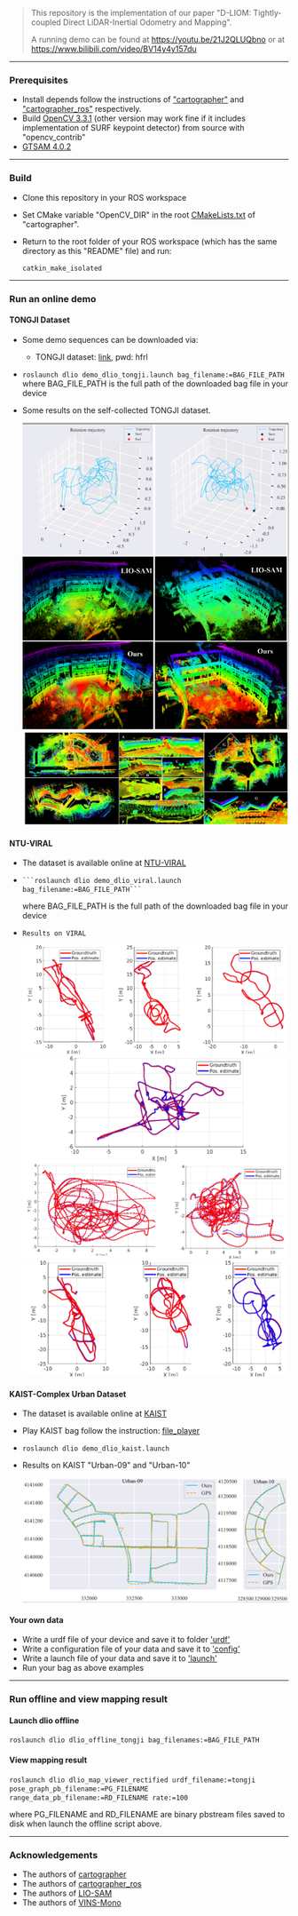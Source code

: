 > This repository is the implementation of our paper "D-LIOM: Tightly-coupled Direct LiDAR-Inertial Odometry and Mapping". 
>
> A running demo can be found at https://youtu.be/21J2QLUQbno or at https://www.bilibili.com/video/BV14y4y157du

---
### Prerequisites
- Install depends follow the instructions of ["cartographer"](https://google-cartographer.readthedocs.io/en/latest/index.html) and ["cartographer_ros"](https://google-cartographer-ros.readthedocs.io/en/latest/compilation.html) respectively. 
- Build [OpenCV 3.3.1](https://opencv.org/releases/page/2/) (other version may work fine if it includes implementation of SURF keypoint detector) from source with "opencv_contrib"
- [GTSAM 4.0.2](https://github.com/borglab/gtsam/tree/4.0.2)
---
### Build
- Clone this repository in your ROS workspace

- Set CMake variable "OpenCV_DIR" in the root [CMakeLists.txt](src/cartographer/CMakeLists.txt) of "cartographer". 

- Return to the root folder of your ROS workspace (which has the same directory as this "README" file) and run:

      catkin_make_isolated
---
### Run an online demo
#### TONGJI Dataset
- Some demo sequences can be downloaded via: 

  - TONGJI dataset: [link](https://pan.baidu.com/s/12Y6CErygofwPf9f8FrNLqA), pwd: hfrl

- ```roslaunch dlio demo_dlio_tongji.launch bag_filename:=BAG_FILE_PATH```
  where BAG_FILE_PATH is the full path of the downloaded bag file in your device

- Some results on the self-collected TONGJI dataset.

  <div align="center">
      <img src="img/rot.png">  
  </div>

  <div align="center">
      <img src="img/hc.png">  
  </div>
#### NTU-VIRAL

- The dataset is available online at [NTU-VIRAL](https://ntu-aris.github.io/ntu_viral_dataset/)

-     ```roslaunch dlio demo_dlio_viral.launch bag_filename:=BAG_FILE_PATH```
  where BAG_FILE_PATH is the full path of the downloaded bag file in your device
  
-     Results on VIRAL
  
  <div align="center">
      <img src="img/ntu_eee.png">  
  </div>
  
  <div align="center">
      <img src="img/ntu_nya.png">  
  </div>
  
  <div align="center">
      <img src="img/ntu_sbs.png">  
  </div>
  
  
  
  
#### KAIST-Complex Urban Dataset
- The dataset is available online at [KAIST](https://irap.kaist.ac.kr/dataset/)

- Play KAIST bag follow the instruction: [file_player](https://irap.kaist.ac.kr/dataset/development.html)

- ```roslaunch dlio demo_dlio_kaist.launch```

- Results on KAIST "Urban-09" and "Urban-10"

  <div align="center">
      <img src="img/kaist.png">  
  </div>
#### Your own data
- Write a urdf file of your device and save it to folder ['urdf'](src/dlio/urdf)
- Write a configuration file of your data and save it to ['config'](src/dlio/config)
- Write a launch file of your data and save it to ['launch'](src/dlio/launch)
- Run your bag as above examples
---
### Run offline and view mapping result
#### Launch dlio offline
    roslaunch dlio dlio_offline_tongji bag_filenames:=BAG_FILE_PATH
#### View mapping result
    roslaunch dlio dlio_map_viewer_rectified urdf_filename:=tongji pose_graph_pb_filename:=PG_FILENAME range_data_pb_filename:=RD_FILENAME rate:=100
  where PG_FILENAME and RD_FILENAME are binary pbstream files saved to disk when launch the offline script above.

---
### Acknowledgements
- The authors of [cartographer](https://github.com/cartographer-project/cartographer)
- The authors of [cartographer_ros](https://github.com/cartographer-project/cartographer_ros)
- The authors of [LIO-SAM](https://github.com/TixiaoShan/LIO-SAM)
- The authors of [VINS-Mono](https://github.com/HKUST-Aerial-Robotics/VINS-Mono)


